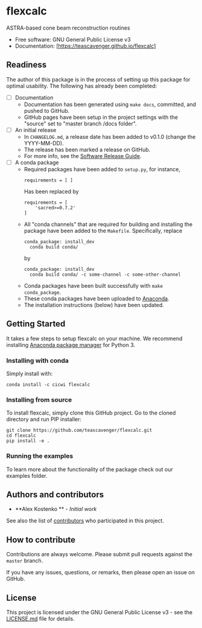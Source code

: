 # flexcalc

ASTRA-based cone beam reconstruction routines


* Free software: GNU General Public License v3
* Documentation: [https://teascavenger.github.io/flexcalc]


## Readiness

The author of this package is in the process of setting up this
package for optimal usability. The following has already been completed:

- [ ] Documentation
    - Documentation has been generated using `make docs`, committed,
        and pushed to GitHub.
	- GitHub pages have been setup in the project settings
	  with the "source" set to "master branch /docs folder".
- [ ] An initial release
	- In `CHANGELOG.md`, a release date has been added to v0.1.0 (change the YYYY-MM-DD).
	- The release has been marked a release on GitHub.
	- For more info, see the [Software Release Guide](https://cicwi.github.io/software-guidelines/software-release-guide).
- [ ] A conda package
	- Required packages have been added to `setup.py`, for instance,
	  ```
	  requirements = [ ]
	  ```
	  Has been replaced by
	  ```
	  requirements = [
	      'sacred>=0.7.2'
      ]
      ```
	- All "conda channels" that are required for building and
      installing the package have been added to the
      `Makefile`. Specifically, replace
	  ```
      conda_package: install_dev
      	conda build conda/
      ```
	  by
	  ```
      conda_package: install_dev
      	conda build conda/ -c some-channel -c some-other-channel
      ```
    - Conda packages have been built successfully with `make conda_package`.
	- These conda packages have been uploaded to [Anaconda](https://anaconda.org).
	- The installation instructions (below) have been updated.

## Getting Started

It takes a few steps to setup flexcalc on your
machine. We recommend installing
[Anaconda package manager](https://www.anaconda.com/download/) for
Python 3.

### Installing with conda

Simply install with:
```
conda install -c cicwi flexcalc
```

### Installing from source

To install flexcalc, simply clone this GitHub
project. Go to the cloned directory and run PIP installer:
```
git clone https://github.com/teascavenger/flexcalc.git
cd flexcalc
pip install -e .
```

### Running the examples

To learn more about the functionality of the package check out our
examples folder.

## Authors and contributors

* **Alex Kostenko ** - *Initial work*

See also the list of [contributors](https://github.com/teascavenger/flexcalc/contributors) who participated in this project.

## How to contribute

Contributions are always welcome. Please submit pull requests against the `master` branch.

If you have any issues, questions, or remarks, then please open an issue on GitHub.

## License

This project is licensed under the GNU General Public License v3 - see the [LICENSE.md](LICENSE.md) file for details.
